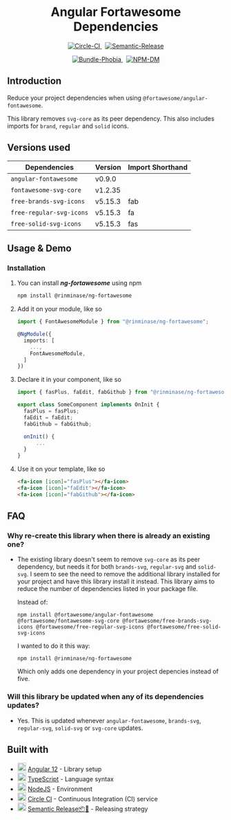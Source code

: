 <h1 align="center"> Angular Fortawesome Dependencies </h1>

<p align="center">
    <a href="https://circleci.com/gh/RinMinase/ng-fortawesome">
        <img alt="Circle-CI" src="https://img.shields.io/circleci/build/github/RinMinase/ng-fortawesome/master.svg?logo=circleci&style=for-the-badge">
    </a>&nbsp;
    <a href="https://semantic-release.gitbook.io/semantic-release/">
        <img alt="Semantic-Release" src="https://img.shields.io/badge/%20%20%F0%9F%93%A6%F0%9F%9A%80-semantic--release-e10079.svg?style=for-the-badge">
    </a>
</p>
<p align="center">
    <a href="https://bundlephobia.com/result?p=@rinminase/ng-fortawesome">
        <img alt="Bundle-Phobia" src="https://img.shields.io/bundlephobia/minzip/@rinminase/ng-fortawesome?logo=webpack&logoColor=white&style=for-the-badge">
    </a>&nbsp;
    <a href="https://www.npmjs.com/package/@rinminase/ng-fortawesome">
        <img alt="NPM-DM" src="https://img.shields.io/npm/dm/@rinminase/ng-fortawesome?logo=npm&style=for-the-badge">
    </a>
</p>

## Introduction

Reduce your project dependencies when using `@fortawesome/angular-fontawesome`.

This library removes `svg-core` as its peer dependency. This also includes imports for `brand`, `regular` and `solid` icons.

## Versions used

| Dependencies              | Version  |  Import Shorthand  |
| ------------------------- | -------- | ------------------ |
| `angular-fontawesome`     | v0.9.0   |                    |
| `fontawesome-svg-core`    | v1.2.35  |                    |
| `free-brands-svg-icons`   | v5.15.3  |     fab<Icon>      |
| `free-regular-svg-icons`  | v5.15.3  |     fa<Icon>       |
| `free-solid-svg-icons`    | v5.15.3  |     fas<Icon>      |

## Usage & Demo


### Installation

1. You can install ***ng-fortawesome*** using npm

    ```bash
    npm install @rinminase/ng-fortawesome
    ```

2. Add it on your module, like so

    ```typescript
    import { FontAwesomeModule } from "@rinminase/ng-fortawesome";

    @NgModule({
      imports: [
        ...,
        FontAwesomeModule,
      ]
    })
    ```

3. Declare it in your component, like so

    ```typescript
    import { fasPlus, faEdit, fabGithub } from "@rinminase/ng-fortawesome";

    export class SomeComponent implements OnInit {
      fasPlus = fasPlus;
      faEdit = faEdit;
      fabGithub = fabGithub;

      onInit() {
          ...
      }
    }
    ```

4. Use it on your template, like so

    ```html
    <fa-icon [icon]="fasPlus"></fa-icon>
    <fa-icon [icon]="faEdit"></fa-icon>
    <fa-icon [icon]="fabGithub"></fa-icon>
    ```

## FAQ

### Why re-create this library when there is already an existing one?

- The existing library doesn't seem to remove `svg-core` as its peer dependency, but needs it for both `brands-svg`, `regular-svg` and `solid-svg`. I seem to see the need to remove the additional library installed for your project and have this library install it instead. This library aims to reduce the number of dependencies listed in your package file.

  Instead of:

  ```npm install @fortawesome/angular-fontawesome @fortawesome/fontawesome-svg-core @fortawesome/free-brands-svg-icons @fortawesome/free-regular-svg-icons @fortawesome/free-solid-svg-icons```

  I wanted to do it this way:

  ```npm install @rinminase/ng-fortawesome```

  Which only adds one dependency in your project depencies instead of five.

### Will this library be updated when any of its dependencies updates?

- Yes. This is updated whenever `angular-fontawesome`, `brands-svg`, `regular-svg`, `solid-svg` or `svg-core` updates.

## Built with
* <img width=20 height=20 src="https://angular.io/assets/images/favicons/favicon.ico"> [Angular 12](https://angular.io/) - Library setup
* <img width=20 height=20 src="https://www.typescriptlang.org/favicon-32x32.png"> [TypeScript](https://www.typescriptlang.org/) - Language syntax
* <img width=20 height=20 src="https://nodejs.org/static/images/favicons/favicon-32x32.png"> [NodeJS](https://nodejs.org/) - Environment
* <img width=20 height=20 src="https://dmmj3mmt94rvw.cloudfront.net/favicon-undefined.ico"> [Circle CI](https://circleci.com/) - Continuous Integration (CI) service
* <img width=20 height=20 src="https://blobscdn.gitbook.com/v0/b/gitbook-28427.appspot.com/o/spaces%2F-LGsE7zdvzHI5cG-XV6p%2Favatar.png?alt=media"> [Semantic Release📦🚀](https://semantic-release.gitbook.io/) - Releasing strategy
